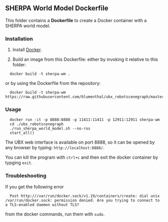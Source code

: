 ## SHERPA World Model Dockerfile

This folder contains a **Dockerfile** to create a Docker container with a SHERPA world model. 
 

### Installation

1. Install [Docker](https://www.docker.com/).

2. Build an image from this Dockerfile: either by invoking it relative to this folder:

```
  docker build -t sherpa-wm .
``` 

   or by using the Dockerfile from the repository: 

```
  docker build -t sherpa-wm https://raw.githubusercontent.com/blumenthal/ubx_robotscenegraph/master/docker/Dockerfile
```

### Usage

```
  docker run -it -p 8888:8888 -p 11411:11411 -p 12911:12911 sherpa-wm
  cd ./ubx_robotscenegraph
  ./run_sherpa_world_model.sh --no-ros
  start_all()
```

The UBX web interface is available on port 8888, so it can be opened by any browser
by typing: `http://localhost:8888/`.

You can kill the program with `ctrl+c` and then exit the docker container by typging `exit`.

### Troubleshooting
If you get the following error
```
  Post http:///var/run/docker.sock/v1.19/containers/create: dial unix /var/run/docker.sock: permission denied. Are you trying to connect to a TLS-enabled daemon without TLS?
```
from the docker commands, run them with `sudo`.


